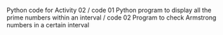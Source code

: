 Python code for Activity 02 / 
code 01 Python program to display all the prime numbers within an interval / 
code 02 Program to check Armstrong numbers in a certain interval
